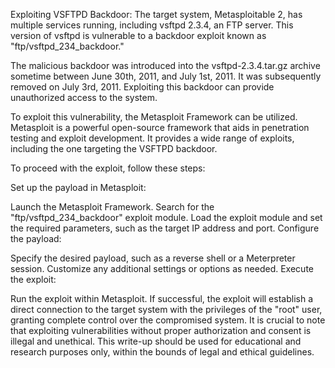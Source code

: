 Exploiting VSFTPD Backdoor:
The target system, Metasploitable 2, has multiple services running, including vsftpd 2.3.4, an FTP server. This version of vsftpd is vulnerable to a backdoor exploit known as "ftp/vsftpd_234_backdoor."

The malicious backdoor was introduced into the vsftpd-2.3.4.tar.gz archive sometime between June 30th, 2011, and July 1st, 2011. It was subsequently removed on July 3rd, 2011. Exploiting this backdoor can provide unauthorized access to the system.

To exploit this vulnerability, the Metasploit Framework can be utilized. Metasploit is a powerful open-source framework that aids in penetration testing and exploit development. It provides a wide range of exploits, including the one targeting the VSFTPD backdoor.

To proceed with the exploit, follow these steps:

Set up the payload in Metasploit:

Launch the Metasploit Framework.
Search for the "ftp/vsftpd_234_backdoor" exploit module.
Load the exploit module and set the required parameters, such as the target IP address and port.
Configure the payload:

Specify the desired payload, such as a reverse shell or a Meterpreter session.
Customize any additional settings or options as needed.
Execute the exploit:

Run the exploit within Metasploit.
If successful, the exploit will establish a direct connection to the target system with the privileges of the "root" user, granting complete control over the compromised system.
It is crucial to note that exploiting vulnerabilities without proper authorization and consent is illegal and unethical. This write-up should be used for educational and research purposes only, within the bounds of legal and ethical guidelines.
